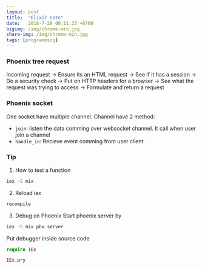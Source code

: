 ```yaml
---
layout: post
title:  "Elixir note"
date:   2018-7-29 00:11:33 +0700
bigimg: /img/chrome-min.jpg
share-img: /img/chrome-min.jpg
tags: [programming]
---
```


### Phoenix tree request
Incoming request ->
Ensure its an HTML request ->
See if it has a session ->
Do a security check ->
Put on HTTP headers for a browser ->
See what the request was trying to access ->
Formulate and return a request

### Phoenix socket

One socket have multiple channel.
Channel have 2 method: 
  - `join`: listen the data comming over websocket channel. It call when user join a channel
  - `handle_in`: Recieve event comming from user client.


### Tip
1. How to test a function
```bash
iex -S mix
```
2. Reload iex
```bash
recompile
```
3. Debug on Phoenix
Start phoenix server by
```bash
iex -S mix phx.server
```
Put debugger inside source code
```elixir
require IEx

IEx.pry
```